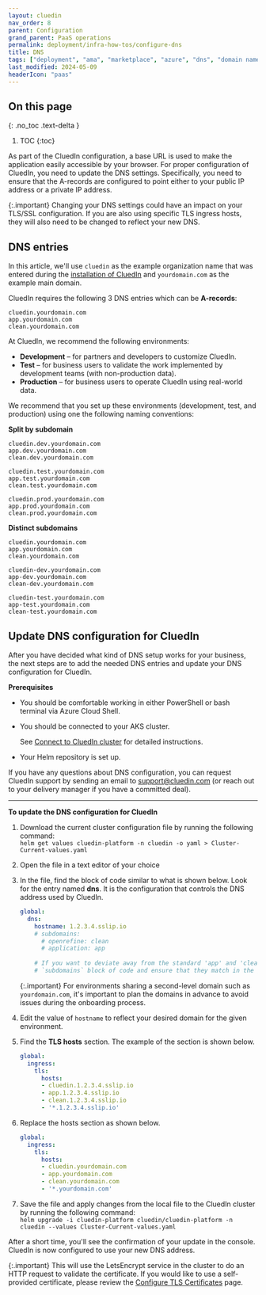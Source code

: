 ```yaml
---
layout: cluedin
nav_order: 8
parent: Configuration
grand_parent: PaaS operations
permalink: deployment/infra-how-tos/configure-dns
title: DNS
tags: ["deployment", "ama", "marketplace", "azure", "dns", "domain name system"]
last_modified: 2024-05-09
headerIcon: "paas"
---
```

## On this page
{: .no_toc .text-delta }
1. TOC
{:toc}

As part of the CluedIn configuration, a base URL is used to make the application easily accessible by your browser. For proper configuration of CluedIn, you need to update the DNS settings. Specifically, you need to ensure that the A-records are configured to point either to your public IP address or a private IP address.

{:.important}
Changing your DNS settings could have an impact on your TLS/SSL configuration. If you are also using specific TLS ingress hosts, they will also need to be changed to reflect your new DNS.

## DNS entries

In this article, we'll use `cluedin` as the example organization name that was entered during the [installation of CluedIn](/deployment/azure-marketplace/step-3#complete-the-instance-setup-tab) and `yourdomain.com` as the example main domain.

CluedIn requires the following 3 DNS entries which can be **A-records**:

```
cluedin.yourdomain.com
app.yourdomain.com
clean.yourdomain.com
```

At CluedIn, we recommend the following environments:

- **Development** – for partners and developers to customize CluedIn.
- **Test** – for business users to validate the work implemented by development teams (with non-production data).
- **Production** – for business users to operate CluedIn using real-world data.

We recommend that you set up these environments (development, test, and production) using one the following naming conventions:

**Split by subdomain**

```
cluedin.dev.yourdomain.com
app.dev.yourdomain.com
clean.dev.yourdomain.com

cluedin.test.yourdomain.com
app.test.yourdomain.com
clean.test.yourdomain.com

cluedin.prod.yourdomain.com
app.prod.yourdomain.com
clean.prod.yourdomain.com
```

**Distinct subdomains**
```
cluedin.yourdomain.com
app.yourdomain.com
clean.yourdomain.com

cluedin-dev.yourdomain.com
app-dev.yourdomain.com
clean-dev.yourdomain.com

cluedin-test.yourdomain.com
app-test.yourdomain.com
clean-test.yourdomain.com
```

## Update DNS configuration for CluedIn

After you have decided what kind of DNS setup works for your business, the next steps are to add the needed DNS entries and update your DNS configuration for CluedIn.

**Prerequisites**

- You should be comfortable working in either PowerShell or bash terminal via Azure Cloud Shell.
- You should be connected to your AKS cluster.

    See [Connect to CluedIn cluster](/deployment/infra-how-tos/connect-to-cluedin) for detailed instructions.

- Your Helm repository is set up.

If you have any questions about DNS configuration, you can request CluedIn support by sending an email to <a href="mailto:support@cluedin.com">support@cluedin.com</a> (or reach out to your delivery manager if you have a committed deal).

<hr>

**To update the DNS configuration for CluedIn**

1. Download the current cluster configuration file by running the following command:  
    `helm get values cluedin-platform -n cluedin -o yaml > Cluster-Current-values.yaml`
1. Open the file in a text editor of your choice
1. In the file, find the block of code similar to what is shown below. Look for the entry named **dns**. It is the configuration that controls the DNS address used by CluedIn.  
    ```yaml
    global:
      dns:
        hostname: 1.2.3.4.sslip.io
        # subdomains:
          # openrefine: clean
          # application: app
        
        # If you want to deviate away from the standard 'app' and 'clean' subdomains, you need to add the
        # `subdomains` block of code and ensure that they match in the global.ingress.tls.hosts section as well.
    ```
    {:.important}
    For environments sharing a second-level domain such as `yourdomain.com`, it's important to plan the domains in advance to avoid issues during the onboarding process. 
1. Edit the value of `hostname` to reflect your desired domain for the given environment.
1. Find the **TLS hosts** section. The example of the section is shown below.

    ```yaml
    global:
      ingress:
        tls:
          hosts:
          - cluedin.1.2.3.4.sslip.io
          - app.1.2.3.4.sslip.io
          - clean.1.2.3.4.sslip.io
          - '*.1.2.3.4.sslip.io'
    ```
1. Replace the hosts section as shown below.

    ```yaml
    global:
      ingress:
        tls:
          hosts:
          - cluedin.yourdomain.com
          - app.yourdomain.com
          - clean.yourdomain.com
          - '*.yourdomain.com'
    ```

1. Save the file and apply changes from the local file to the CluedIn cluster by running the following command:  
    `helm upgrade -i cluedin-platform cluedin/cluedin-platform -n cluedin --values Cluster-Current-values.yaml`

After a short time, you'll see the confirmation of your update in the console. CluedIn is now configured to use your new DNS address.

{:.important}
This will use the LetsEncrypt service in the cluster to do an HTTP request to validate the certificate. If you would like to use a self-provided certificate, please review the [Configure TLS Certificates](/deployment/infra-how-tos/configure-certificates) page.